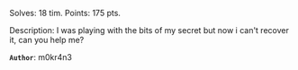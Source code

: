 
Solves: 18 tim.
Points: 175 pts.

Description:
I was playing with the bits of my secret but now i can't recover it, can you help me?

**`Author`**: m0kr4n3

